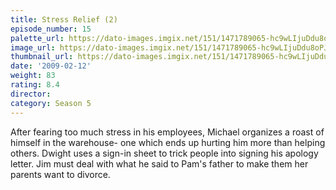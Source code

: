 ```yaml
---
title: Stress Relief (2)
episode_number: 15
palette_url: https://dato-images.imgix.net/151/1471789065-hc9wLIjuDdu8oPJ16Wed7abSyIg.jpg?ixlib=rb-1.1.0&ch=DPR%2CWidth&auto=enhance&palette=json
image_url: https://dato-images.imgix.net/151/1471789065-hc9wLIjuDdu8oPJ16Wed7abSyIg.jpg?ixlib=rb-1.1.0&ch=DPR%2CWidth&auto=compress%2Cformat&w=500
thumbnail_url: https://dato-images.imgix.net/151/1471789065-hc9wLIjuDdu8oPJ16Wed7abSyIg.jpg?ixlib=rb-1.1.0&ch=DPR%2CWidth&auto=enhance&w=500&h=280&fit=crop&fm=jpg
date: '2009-02-12'
weight: 83
rating: 8.4
director: 
category: Season 5
---
```


After fearing too much stress in his employees, Michael organizes a roast of himself in the warehouse- one which ends up hurting him more than helping others. Dwight uses a sign-in sheet to trick people into signing his apology letter. Jim must deal with what he said to Pam's father to make them her parents want to divorce.